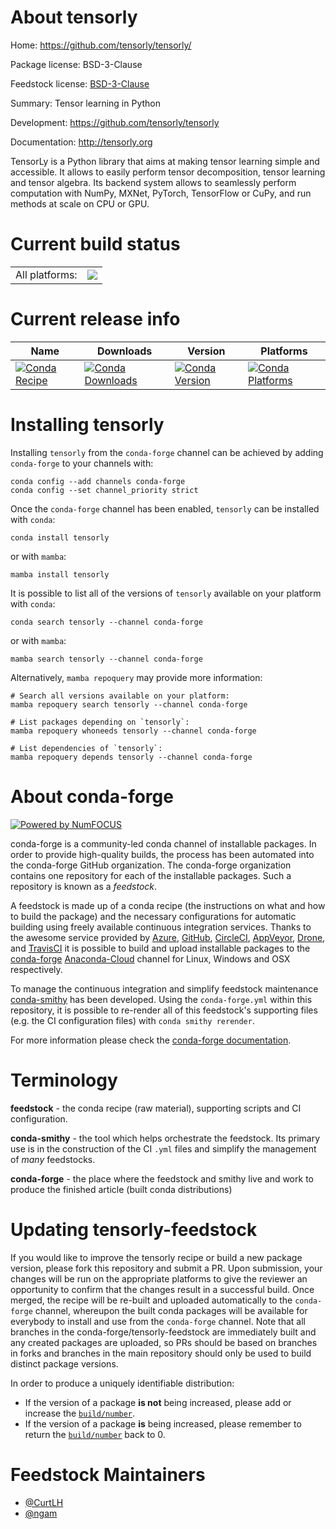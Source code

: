 About tensorly
==============

Home: https://github.com/tensorly/tensorly/

Package license: BSD-3-Clause

Feedstock license: [BSD-3-Clause](https://github.com/conda-forge/tensorly-feedstock/blob/main/LICENSE.txt)

Summary: Tensor learning in Python

Development: https://github.com/tensorly/tensorly

Documentation: http://tensorly.org

TensorLy is a Python library that aims at making tensor learning simple
and accessible. It allows to easily perform tensor decomposition,
tensor learning and tensor algebra. Its backend system allows to
seamlessly perform computation with NumPy, MXNet, PyTorch, TensorFlow
or CuPy, and run methods at scale on CPU or GPU.


Current build status
====================


<table><tr><td>All platforms:</td>
    <td>
      <a href="https://dev.azure.com/conda-forge/feedstock-builds/_build/latest?definitionId=4387&branchName=main">
        <img src="https://dev.azure.com/conda-forge/feedstock-builds/_apis/build/status/tensorly-feedstock?branchName=main">
      </a>
    </td>
  </tr>
</table>

Current release info
====================

| Name | Downloads | Version | Platforms |
| --- | --- | --- | --- |
| [![Conda Recipe](https://img.shields.io/badge/recipe-tensorly-green.svg)](https://anaconda.org/conda-forge/tensorly) | [![Conda Downloads](https://img.shields.io/conda/dn/conda-forge/tensorly.svg)](https://anaconda.org/conda-forge/tensorly) | [![Conda Version](https://img.shields.io/conda/vn/conda-forge/tensorly.svg)](https://anaconda.org/conda-forge/tensorly) | [![Conda Platforms](https://img.shields.io/conda/pn/conda-forge/tensorly.svg)](https://anaconda.org/conda-forge/tensorly) |

Installing tensorly
===================

Installing `tensorly` from the `conda-forge` channel can be achieved by adding `conda-forge` to your channels with:

```
conda config --add channels conda-forge
conda config --set channel_priority strict
```

Once the `conda-forge` channel has been enabled, `tensorly` can be installed with `conda`:

```
conda install tensorly
```

or with `mamba`:

```
mamba install tensorly
```

It is possible to list all of the versions of `tensorly` available on your platform with `conda`:

```
conda search tensorly --channel conda-forge
```

or with `mamba`:

```
mamba search tensorly --channel conda-forge
```

Alternatively, `mamba repoquery` may provide more information:

```
# Search all versions available on your platform:
mamba repoquery search tensorly --channel conda-forge

# List packages depending on `tensorly`:
mamba repoquery whoneeds tensorly --channel conda-forge

# List dependencies of `tensorly`:
mamba repoquery depends tensorly --channel conda-forge
```


About conda-forge
=================

[![Powered by
NumFOCUS](https://img.shields.io/badge/powered%20by-NumFOCUS-orange.svg?style=flat&colorA=E1523D&colorB=007D8A)](https://numfocus.org)

conda-forge is a community-led conda channel of installable packages.
In order to provide high-quality builds, the process has been automated into the
conda-forge GitHub organization. The conda-forge organization contains one repository
for each of the installable packages. Such a repository is known as a *feedstock*.

A feedstock is made up of a conda recipe (the instructions on what and how to build
the package) and the necessary configurations for automatic building using freely
available continuous integration services. Thanks to the awesome service provided by
[Azure](https://azure.microsoft.com/en-us/services/devops/), [GitHub](https://github.com/),
[CircleCI](https://circleci.com/), [AppVeyor](https://www.appveyor.com/),
[Drone](https://cloud.drone.io/welcome), and [TravisCI](https://travis-ci.com/)
it is possible to build and upload installable packages to the
[conda-forge](https://anaconda.org/conda-forge) [Anaconda-Cloud](https://anaconda.org/)
channel for Linux, Windows and OSX respectively.

To manage the continuous integration and simplify feedstock maintenance
[conda-smithy](https://github.com/conda-forge/conda-smithy) has been developed.
Using the ``conda-forge.yml`` within this repository, it is possible to re-render all of
this feedstock's supporting files (e.g. the CI configuration files) with ``conda smithy rerender``.

For more information please check the [conda-forge documentation](https://conda-forge.org/docs/).

Terminology
===========

**feedstock** - the conda recipe (raw material), supporting scripts and CI configuration.

**conda-smithy** - the tool which helps orchestrate the feedstock.
                   Its primary use is in the construction of the CI ``.yml`` files
                   and simplify the management of *many* feedstocks.

**conda-forge** - the place where the feedstock and smithy live and work to
                  produce the finished article (built conda distributions)


Updating tensorly-feedstock
===========================

If you would like to improve the tensorly recipe or build a new
package version, please fork this repository and submit a PR. Upon submission,
your changes will be run on the appropriate platforms to give the reviewer an
opportunity to confirm that the changes result in a successful build. Once
merged, the recipe will be re-built and uploaded automatically to the
`conda-forge` channel, whereupon the built conda packages will be available for
everybody to install and use from the `conda-forge` channel.
Note that all branches in the conda-forge/tensorly-feedstock are
immediately built and any created packages are uploaded, so PRs should be based
on branches in forks and branches in the main repository should only be used to
build distinct package versions.

In order to produce a uniquely identifiable distribution:
 * If the version of a package **is not** being increased, please add or increase
   the [``build/number``](https://docs.conda.io/projects/conda-build/en/latest/resources/define-metadata.html#build-number-and-string).
 * If the version of a package **is** being increased, please remember to return
   the [``build/number``](https://docs.conda.io/projects/conda-build/en/latest/resources/define-metadata.html#build-number-and-string)
   back to 0.

Feedstock Maintainers
=====================

* [@CurtLH](https://github.com/CurtLH/)
* [@ngam](https://github.com/ngam/)

